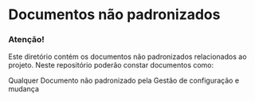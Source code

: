 Documentos não padronizados
==========================


### Atenção! 

Este diretório contém os documentos não padronizados relacionados ao projeto. Neste repositório poderão constar documentos como:

Qualquer Documento não padronizado pela Gestão de configuração e mudança

